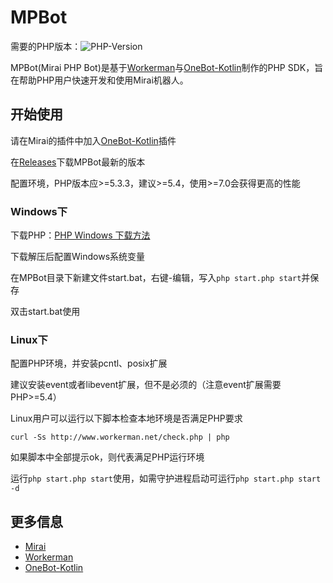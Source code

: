 # MPBot
需要的PHP版本：![PHP-Version](https://img.shields.io/badge/php-5.3.3%2B-blue)

MPBot(Mirai PHP Bot)是基于[Workerman](https://www.workerman.net/)与[OneBot-Kotlin](https://github.com/yyuueexxiinngg/onebot-kotlin)制作的PHP SDK，旨在帮助PHP用户快速开发和使用Mirai机器人。
## 开始使用
请在Mirai的插件中加入[OneBot-Kotlin](https://github.com/yyuueexxiinngg/onebot-kotlin)插件

在[Releases](https://github.com/endymx/MPBot/releases)下载MPBot最新的版本

配置环境，PHP版本应>=5.3.3，建议>=5.4，使用>=7.0会获得更高的性能
### Windows下
下载PHP：[PHP Windows 下载方法](https://www.workerman.net/windows)

下载解压后配置Windows系统变量

在MPBot目录下新建文件start.bat，右键-编辑，写入`php start.php start`并保存

双击start.bat使用
### Linux下
配置PHP环境，并安装pcntl、posix扩展

建议安装event或者libevent扩展，但不是必须的（注意event扩展需要PHP>=5.4）

Linux用户可以运行以下脚本检查本地环境是否满足PHP要求

`curl -Ss http://www.workerman.net/check.php | php`

如果脚本中全部提示ok，则代表满足PHP运行环境

运行`php start.php start`使用，如需守护进程启动可运行`php start.php start -d`

## 更多信息

* [Mirai](https://github.com/mamoe/mirai)
* [Workerman](https://www.workerman.net/)
* [OneBot-Kotlin](https://github.com/yyuueexxiinngg/onebot-kotlin)
